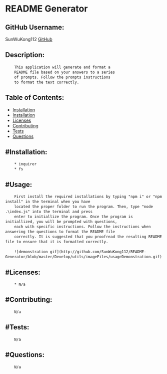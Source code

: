 # README Generator

## GitHub Username:
SunWuKong112
[GitHub](https://github.com/SunWuKong112)

##  Description:

        This application will generate and format a
        README file based on your answers to a series
        of prompts. Follow the prompts instructions
        to format the text correctly.

## Table of Contents:
  * [Installation](##installation)
  * [Installation](#usage)
  * [Licenses](#licenses)
  * [Contributing](#contributing)
  * [Tests](#tests)
  * [Questions](#questions)

## #Installation:
        * inquirer
        * fs

## #Usage:
        First install the required installations by typing "npm i" or "npm install" in the terminal when you have
        located the proper folder to run the program. Then, type "node .\index.js" into the terminal and press
        enter to initiallize the program. Once the program is initiallized, you will be prompted with questions,
        each with specific instructions. Follow the instructions when answering the questions to format the README file
        correctly. It is suggested that you proofread the resulting README file to ensure that it is formatted correctly.

        ![demonstration gif](http://github.com/SunWuKong112/README-Generator/blob/master/Develop/utils/imageFiles/usageDemonstration.gif)

## #Licenses:
        * N/a

## #Contributing:

        N/a

## #Tests:

        N/a

## #Questions:

        N/a

